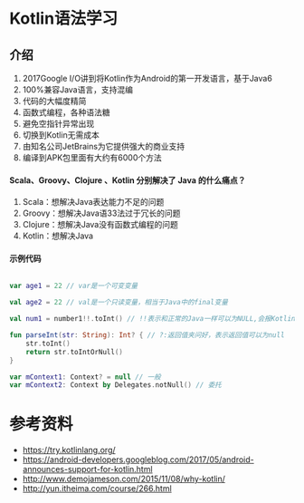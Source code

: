 # Kotlin语法学习

## 介绍

1. 2017Google I/O讲到将Kotlin作为Android的第一开发语言，基于Java6
1. 100%兼容Java语言，支持混编
2. 代码的大幅度精简
3. 函数式编程，各种语法糖
4. 避免空指针异常出现
5. 切换到Kotlin无需成本
6. 由知名公司JetBrains为它提供强大的商业支持
7. 编译到APK包里面有大约有6000个方法


#### Scala、Groovy、Clojure 、Kotlin 分别解决了 Java 的什么痛点？

1. Scala：想解决Java表达能力不足的问题
2. Groovy：想解决Java语33法过于冗长的问题
3. Clojure：想解决Java没有函数式编程的问题
4. Kotlin：想解决Java

#### 示例代码
```Kotlin

var age1 = 22 // var是一个可变变量

val age2 = 22 // val是一个只读变量，相当于Java中的final变量

val num1 = number1!!.toInt() // !!表示和正常的Java一样可以为NULL,会报KotlinNullPointerException

fun parseInt(str: String): Int? { // ?:返回值夹问好，表示返回值可以为null
    str.toInt()
    return str.toIntOrNull()
}

var mContext1: Context? = null // 一般
var mContext2: Context by Delegates.notNull() // 委托

```



# 参考资料
  * https://try.kotlinlang.org/
  * https://android-developers.googleblog.com/2017/05/android-announces-support-for-kotlin.html
  * http://www.demojameson.com/2015/11/08/why-kotlin/
  * http://yun.itheima.com/course/266.html
